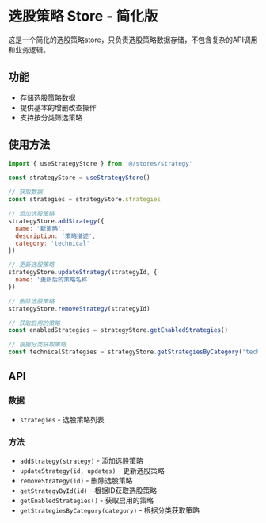 # 选股策略 Store - 简化版

这是一个简化的选股策略store，只负责选股策略数据存储，不包含复杂的API调用和业务逻辑。

## 功能

- 存储选股策略数据
- 提供基本的增删改查操作
- 支持按分类筛选策略

## 使用方法

```javascript
import { useStrategyStore } from '@/stores/strategy'

const strategyStore = useStrategyStore()

// 获取数据
const strategies = strategyStore.strategies

// 添加选股策略
strategyStore.addStrategy({
  name: '新策略',
  description: '策略描述',
  category: 'technical'
})

// 更新选股策略
strategyStore.updateStrategy(strategyId, {
  name: '更新后的策略名称'
})

// 删除选股策略
strategyStore.removeStrategy(strategyId)

// 获取启用的策略
const enabledStrategies = strategyStore.getEnabledStrategies()

// 根据分类获取策略
const technicalStrategies = strategyStore.getStrategiesByCategory('technical')
```

## API

### 数据
- `strategies` - 选股策略列表

### 方法
- `addStrategy(strategy)` - 添加选股策略
- `updateStrategy(id, updates)` - 更新选股策略
- `removeStrategy(id)` - 删除选股策略
- `getStrategyById(id)` - 根据ID获取选股策略
- `getEnabledStrategies()` - 获取启用的策略
- `getStrategiesByCategory(category)` - 根据分类获取策略
